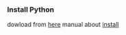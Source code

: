 ### Install Python
dowload from [here](https://www.python.org/downloads/)
manual about [install](https://blog.csdn.net/qq_25814003/article/details/80609729) 

